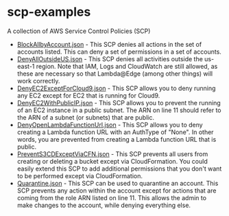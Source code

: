 # scp-examples
A collection of AWS Service Control Policies (SCP)

- [BlockAllbyAccount.json](BlockAllByAccount.json) - This SCP denies all actions in the set of accounts listed. This can deny a set of permissions in a set of accounts.
- [DenyAllOutsideUS.json](DenyAllOutsideUS.json) - This SCP denies all activities outside the us-east-1 region. Note that IAM, Logs and CloudWatch are still allowed, as these are necessary so that Lambda@Edge (among other things) will work correctly.
- [DenyEC2ExceptForCloud9.json](DenyEC2ExceptForCloud9.json) - This SCP allows you to deny running any EC2 except for EC2 that is running for Cloud9.
- [DenyEC2WithPublicIP.json](DenyEC2WithPublicIP.json) - This SCP allows you to prevent the running of an EC2 instance in a public subnet. The ARN on line 11 should refer to the ARN of a subnet (or subnets) that are public.
- [DenyOpenLambdaFunctionUrl.json](DenyOpenLambdaFunctionUrl.json) - This SCP allows you to deny creating a Lambda function URL with an AuthType of "None". In other words, you are prevented from creating a Lambda function URL that is public.
- [PreventS3CDExceptViaCFN.json](PreventS3CDExceptViaCFN.json) - This SCP prevents all users from creating or deleting a bucket except via CloudFormation. You could easily extend this SCP to add additional permissions that you don't want to be performed except via CloudFormation.
- [Quarantine.json](Quarantine.json) - This SCP can be used to quarantine an account. This SCP prevents any action within the account except for actions that are coming from the role ARN listed on line 11. This allows the admin to make changes to the account, while denying everything else.
